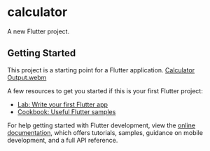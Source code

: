 # calculator

A new Flutter project.

## Getting Started

This project is a starting point for a Flutter application.
[Calculator Output.webm](https://github.com/user-attachments/assets/7f1fc5df-b8bd-4a1f-b0ed-3e60d62add7d)

A few resources to get you started if this is your first Flutter project:

- [Lab: Write your first Flutter app](https://docs.flutter.dev/get-started/codelab)
- [Cookbook: Useful Flutter samples](https://docs.flutter.dev/cookbook)

For help getting started with Flutter development, view the
[online documentation](https://docs.flutter.dev/), which offers tutorials,
samples, guidance on mobile development, and a full API reference.
